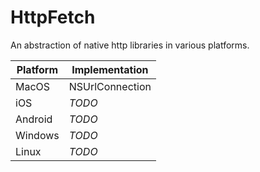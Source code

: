 # HttpFetch

An abstraction of native http libraries in various platforms.

| Platform | Implementation               |
|----------|------------------------------|
| MacOS    | NSUrlConnection              |
| iOS      | _TODO_                       |
| Android  | _TODO_                       |
| Windows  | _TODO_                       |
| Linux    | _TODO_                       |
